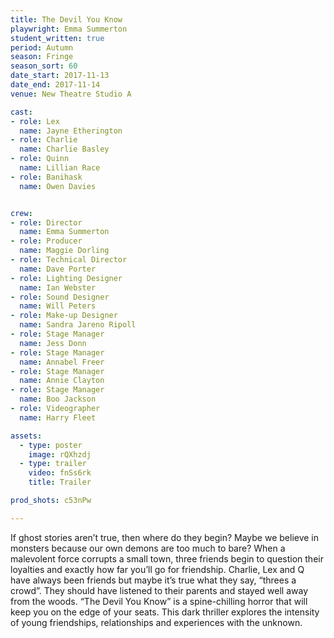 ```yaml
---
title: The Devil You Know
playwright: Emma Summerton
student_written: true
period: Autumn
season: Fringe
season_sort: 60
date_start: 2017-11-13
date_end: 2017-11-14
venue: New Theatre Studio A

cast:
- role: Lex
  name: Jayne Etherington
- role: Charlie
  name: Charlie Basley
- role: Quinn
  name: Lillian Race
- role: Banihask
  name: Owen Davies


crew:
- role: Director
  name: Emma Summerton
- role: Producer
  name: Maggie Dorling
- role: Technical Director
  name: Dave Porter
- role: Lighting Designer
  name: Ian Webster
- role: Sound Designer
  name: Will Peters
- role: Make-up Designer
  name: Sandra Jareno Ripoll
- role: Stage Manager
  name: Jess Donn
- role: Stage Manager
  name: Annabel Freer
- role: Stage Manager
  name: Annie Clayton
- role: Stage Manager
  name: Boo Jackson
- role: Videographer
  name: Harry Fleet

assets:
  - type: poster
    image: rQXhzdj
  - type: trailer
    video: fnSs6rk
    title: Trailer

prod_shots: c53nPw

---
```


If ghost stories aren’t true, then where do they begin?
Maybe we believe in monsters because our own demons are too much to bare?
When a malevolent force corrupts a small town, three friends begin to question their loyalties and exactly how far you’ll go for friendship. Charlie, Lex and Q have always been friends but maybe it’s true what they say, “threes a crowd”. They should have listened to their parents and stayed well away from the woods.
“The Devil You Know” is a spine-chilling horror that will keep you on the edge of your seats. This dark thriller explores the intensity of young friendships, relationships and experiences with the unknown.
